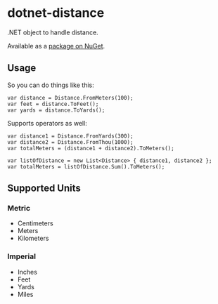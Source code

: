 dotnet-distance
===============

.NET object to handle distance.

Available as a [package on NuGet](https://www.nuget.org/packages/DotNetDistance/).


## Usage
So you can do things like this:

    var distance = Distance.FromMeters(100);
    var feet = distance.ToFeet();
    var yards = distance.ToYards();
    
Supports operators as well:

    var distance1 = Distance.FromYards(300);
    var distance2 = Distance.FromThou(1000);
    var totalMeters = (distance1 + distance2).ToMeters();
    
    var listOfDistance = new List<Distance> { distance1, distance2 };
    var totalMeters = listOfDistance.Sum().ToMeters();
    
## Supported Units
### Metric
- Centimeters
- Meters
- Kilometers

### Imperial
- Inches
- Feet
- Yards
- Miles
